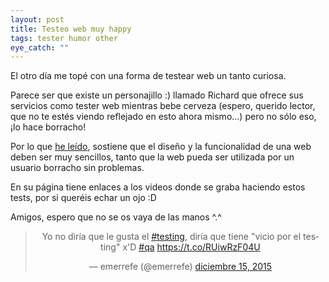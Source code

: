 ```yaml
---
layout: post
title: Testeo web muy happy
tags: tester humor other
eye_catch: ""
---
```


El otro día me topé con una forma de testear web un tanto curiosa.

Parece ser que existe un personajillo :) llamado Richard que ofrece sus servicios como tester web mientras bebe cerveza (espero, querido lector, que no te 
estés viendo reflejado en esto ahora mismo...) pero no sólo eso, ¡lo hace borracho!

Por lo que [he leído](http://theuserisdrunk.com/), sostiene que el diseño y la funcionalidad de una web deben ser muy sencillos, tanto 
que la web pueda ser utilizada por un usuario borracho sin problemas.

En su página tiene enlaces a los videos donde se graba haciendo estos tests, por si queréis echar un ojo :D

Amigos, espero que no se os vaya de las manos ^.^

<center><blockquote class="twitter-tweet" lang="es"><p lang="es" dir="ltr">Yo no diría que le gusta el <a href="https://twitter.com/hashtag/testing?src=hash">#testing</a>, diría que tiene &quot;vicio por el testing&quot; x&#39;D&#10; <a href="https://twitter.com/hashtag/qa?src=hash">#qa</a> &#10;<a href="https://t.co/RUiwRzF04U">https://t.co/RUiwRzF04U</a></p>&mdash; emerrefe (@emerrefe) 
<a href="https://twitter.com/emerrefe/status/676892510917165057">diciembre 15, 2015</a></blockquote></center>
<script async src="//platform.twitter.com/widgets.js" charset="utf-8"></script>
